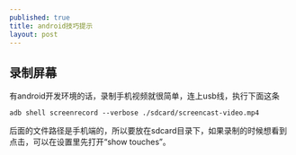 ```yaml
---
published: true
title: android技巧提示
layout: post
---
```


## 录制屏幕
有android开发环境的话，录制手机视频就很简单，连上usb线，执行下面这条
```
adb shell screenrecord --verbose ./sdcard/screencast-video.mp4
```
后面的文件路径是手机端的，所以要放在sdcard目录下，如果录制的时候想看到点击，可以在设置里先打开“show touches”。